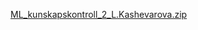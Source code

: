 [ML_kunskapskontroll_2_L.Kashevarova.zip](https://github.com/LidiiaKashevarova/utbildning_data-scientist/files/14668754/ML_kunskapskontroll_2_L.Kashevarova.zip)
